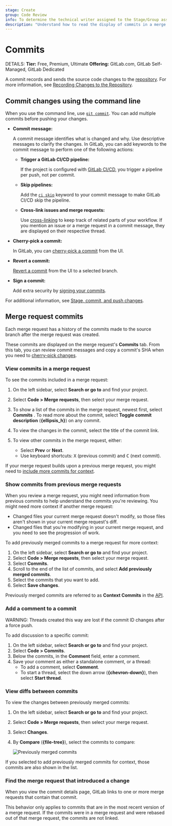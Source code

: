 ```yaml
---
stage: Create
group: Code Review
info: To determine the technical writer assigned to the Stage/Group associated with this page, see https://handbook.gitlab.com/handbook/product/ux/technical-writing/#assignments
description: "Understand how to read the display of commits in a merge request."
---
```


# Commits

DETAILS:
**Tier:** Free, Premium, Ultimate
**Offering:** GitLab.com, GitLab Self-Managed, GitLab Dedicated

A commit records and sends the source code changes to the [repository](../repository/index.md).
For more information, see [Recording Changes to the Repository](https://git-scm.com/book/en/v2/Git-Basics-Recording-Changes-to-the-Repository).

## Commit changes using the command line

When you use the command line, use [`git commit`](../../../topics/git/commands.md#git-commit).
You can add multiple commits before pushing your changes.

- **Commit message:**

  A commit message identifies what is changed and why. Use descriptive messages to clarify the changes.
  In GitLab, you can add keywords to the commit message to perform one of the following actions:

  - **Trigger a GitLab CI/CD pipeline:**

    If the project is configured with [GitLab CI/CD](../../../ci/index.md),
    you trigger a pipeline per push, not per commit.

  - **Skip pipelines:**

    Add the [`ci skip`](../../../ci/pipelines/index.md#skip-a-pipeline) keyword to
    your commit message to make GitLab CI/CD skip the pipeline.

  - **Cross-link issues and merge requests:**

    Use [cross-linking](../issues/crosslinking_issues.md#from-commit-messages)
    to keep track of related parts of your workflow.
    If you mention an issue or a merge request in a commit message, they are displayed
    on their respective thread.

- **Cherry-pick a commit:**

  In GitLab, you can [cherry-pick a commit](../merge_requests/cherry_pick_changes.md#cherry-pick-a-single-commit)
  from the UI.

- **Revert a commit:**

  [Revert a commit](../merge_requests/revert_changes.md#revert-a-commit)
  from the UI to a selected branch.

- **Sign a commit:**

  Add extra security by [signing your commits](../repository/signed_commits/index.md).

For additional information, see [Stage, commit, and push changes](../../../topics/git/commit.md).

## Merge request commits

Each merge request has a history of the commits made to the source branch
after the merge request was created.

These commits are displayed on the merge request's **Commits** tab.
From this tab, you can review commit messages and copy a commit's SHA when you need to
[cherry-pick changes](cherry_pick_changes.md).

### View commits in a merge request

To see the commits included in a merge request:

1. On the left sidebar, select **Search or go to** and find your project.
1. Select **Code > Merge requests**, then select your merge request.
1. To show a list of the commits in the merge request, newest first, select **Commits** .
   To read more about the commit, select **Toggle commit description** (**{ellipsis_h}**)
   on any commit.
1. To view the changes in the commit, select the title of the commit link.
1. To view other commits in the merge request, either:

   - Select **Prev** or **Next**.
   - Use keyboard shortcuts: <kbd>X</kbd> (previous commit) and <kbd>C</kbd> (next commit).

If your merge request builds upon a previous merge request, you might
need to [include more commits for context](#show-commits-from-previous-merge-requests).

### Show commits from previous merge requests

When you review a merge request, you might need information from previous commits
to help understand the commits you're reviewing. You might need more context
if another merge request:

- Changed files your current merge request doesn't modify, so those files aren't shown
  in your current merge request's diff.
- Changed files that you're modifying in your current merge request, and you need
  to see the progression of work.

To add previously merged commits to a merge request for more context:

1. On the left sidebar, select **Search or go to** and find your project.
1. Select **Code > Merge requests**, then select your merge request.
1. Select **Commits**.
1. Scroll to the end of the list of commits, and select **Add previously merged commits**.
1. Select the commits that you want to add.
1. Select **Save changes**.

Previously merged commits are referred to as **Context Commits** in
the [API](../../../api/merge_request_context_commits.md).

### Add a comment to a commit

WARNING:
Threads created this way are lost if the commit ID changes after a
force push.

To add discussion to a specific commit:

1. On the left sidebar, select **Search or go to** and find your project.
1. Select **Code > Commits**.
1. Below the commits, in the **Comment** field, enter a comment.
1. Save your comment as either a standalone comment, or a thread:
   - To add a comment, select **Comment**.
   - To start a thread, select the down arrow (**{chevron-down}**), then select **Start thread**.

### View diffs between commits

To view the changes between previously merged commits:

1. On the left sidebar, select **Search or go to** and find your project.
1. Select **Code > Merge requests**, then select your merge request.
1. Select **Changes**.
1. By **Compare** (**{file-tree}**), select the commits to compare:

   ![Previously merged commits](img/previously_merged_commits_v16_0.png)

If you selected to add previously merged commits for context, those commits are
also shown in the list.

### Find the merge request that introduced a change

When you view the commit details page, GitLab links to one or more merge requests
that contain that commit.

This behavior only applies to commits that are in the most recent version of a merge
request. If the commits were in a merge request and were rebased out of that merge
request, the commits are not linked.
